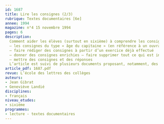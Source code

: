 ```yaml
---
id: 1687
title: Lire les consignes (2/3)
rubrique: Textes documentaires [6e]
annee: 1994
magazine: n°4 15 novembre 1994
pages: 6
description: 
  Comment aider les élèves (surtout en sixième) à comprendre les consignes…
  – les consignes du type « âge du capitaine » (en référence à un ouvrage de Stella Baruk, « L’Âge du capitaine »)
  – faire rédiger des consignes à partir d’un exercice déjà effectué
  – donner des consignes enrichies – faire supprimer tout ce qui est inutile
  – mettre des consignes et des réponses
  L’article est suivi de plusieurs documents proposant, notamment, des exercices.
article_pdf: 1687.pdf
revue: L’école des lettres des collèges
auteurs:
- Jean Gibrat
- Geneviève Landié
disciplines:
- français
niveau_etudes:
- sixième
programmes:
- lecture - textes documentaires
---
```

